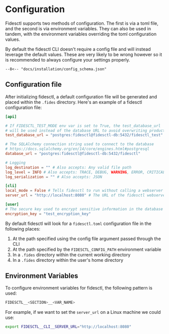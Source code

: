 # Configuration

Fidesctl supports two methods of configuration. The first is via a toml file, and the second is via environment variables. They can also be used in tandem, with the environment variables overriding the toml configuration values.

By default the fidesctl CLI doesn't require a config file and will instead leverage the default values. These are very likely to be wrong however so it is recommended to always configure your settings properly.

``` title="Config JSON Schema"
--8<-- "docs/installation/config_schema.json"
```

## Configuration file

After initializing fidesctl, a default configuration file will be generated and placed within the `.fides` directory. Here's an example of a fidesctl configuration file:

```toml title="fidesctl.toml"
[api]

# If FIDESCTL_TEST_MODE env var is set to True, the test_database_url
# will be used instead of the database URL to avoid overwriting production data
test_database_url = "postgres:fidesctl@fidesctl-db:5432/fidesctl_test"

# The SQLAlchemy connection string used to connect to the database
# https://docs.sqlalchemy.org/en/14/core/engines.html#postgresql
database_url = "postgres:fidesctl@fidesctl-db:5432/fidesctl"

# Logging
log_destination = "" # Also accepts: Any valid file path
log_level = INFO # Also accepts: TRACE, DEBUG, WARNING, ERROR, CRITICAL
log_serialization = "" # Also accepts: JSON

[cli]
local_mode = False # Tells fidesctl to run without calling a webserver
server_url = "http://localhost:8080" # The URL of the fidesctl webserver

[user]
# The secure key used to encrypt sensitive information in the database
encryption_key = "test_encryption_key"
```

By default fidesctl will look for a `fidesctl.toml` configuration file in the following places:

1. At the path specified using the config file argument passed through the CLI
1. At the path specified by the `FIDESCTL_CONFIG_PATH` environment variable
1. In a `.fides` directory within the current working directory
1. In a `.fides` directory within the user's home directory

## Environment Variables

To configure environment variables for fidesctl, the following pattern is used:

```sh
FIDESCTL__<SECTION>__<VAR_NAME>
```

For example, if we want to set the `server_url` on a Linux machine we could use:

```sh
export FIDESCTL__CLI__SERVER_URL="http://localhost:8080"
```
